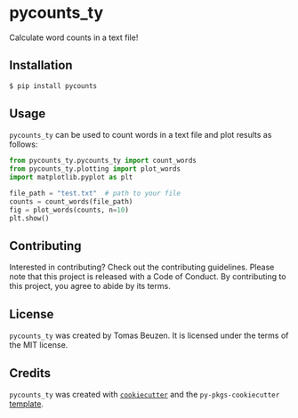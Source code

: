 # pycounts_ty

Calculate word counts in a text file!

## Installation

```bash
$ pip install pycounts
```

## Usage

`pycounts_ty` can be used to count words in a text file and plot results
as follows:

```python
from pycounts_ty.pycounts_ty import count_words
from pycounts_ty.plotting import plot_words
import matplotlib.pyplot as plt

file_path = "test.txt"  # path to your file
counts = count_words(file_path)
fig = plot_words(counts, n=10)
plt.show()
```

## Contributing

Interested in contributing? Check out the contributing guidelines. 
Please note that this project is released with a Code of Conduct. 
By contributing to this project, you agree to abide by its terms.

## License

`pycounts_ty` was created by Tomas Beuzen. It is licensed under the terms
of the MIT license.

## Credits

`pycounts_ty` was created with 
[`cookiecutter`](https://cookiecutter.readthedocs.io/en/latest/) and 
the `py-pkgs-cookiecutter` 
[template](https://github.com/py-pkgs/py-pkgs-cookiecutter).
